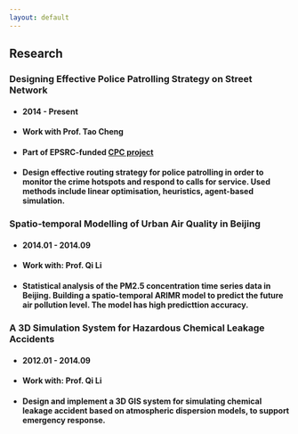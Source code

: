 ```yaml
---
layout: default
---
```

## Research
### Designing Effective Police Patrolling Strategy on Street Network
* #### 2014 - Present
* #### Work with Prof. Tao Cheng
* #### Part of EPSRC-funded [CPC project](http://www.ucl.ac.uk/cpc/)
* #### Design effective routing strategy for police patrolling in order to monitor the crime hotspots and respond to calls for service. Used methods include linear optimisation, heuristics, agent-based simulation.

### Spatio-temporal Modelling of Urban Air Quality in Beijing
* #### 2014.01 - 2014.09
* #### Work with: Prof. Qi Li
* #### Statistical analysis of the PM2.5 concentration time series data in Beijing. Building a spatio-temporal ARIMR model to predict the future air pollution level. The model has high predicttion accuracy.   

### A 3D Simulation System for Hazardous Chemical Leakage Accidents
* #### 2012.01 - 2014.09
* #### Work with: Prof. Qi Li
* #### Design and implement a 3D GIS system for simulating chemical leakage accident based on atmospheric dispersion models, to support emergency response.


